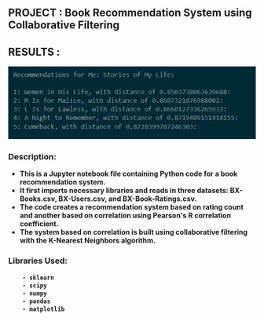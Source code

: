 ## <b> PROJECT  : Book Recommendation System using Collaborative Filtering
        
## <b> RESULTS : 
![My Image](image.jpg)

### <b> Description: 
* This is a Jupyter notebook file containing Python code for a book recommendation system. 
* It first imports necessary libraries and reads in three datasets: BX-Books.csv, BX-Users.csv, and BX-Book-Ratings.csv.
* The code creates a recommendation system based on rating count and another based on correlation using Pearson's R correlation coefficient. 
* The system based on correlation is built using collaborative filtering with the K-Nearest Neighbors algorithm.

### Libraries Used: 
        - sklearn
        - scipy
        - numpy
        - pandas
        - matplotlib
        
